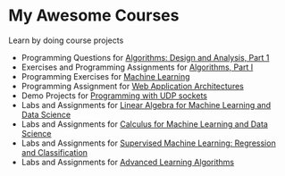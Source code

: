My Awesome Courses
==================

Learn by doing course projects

* Programming Questions for [Algorithms: Design and Analysis, Part 1](https://class.coursera.org/algo-005)
* Exercises and Programming Assignments for [Algorithms, Part I](https://class.coursera.org/algs4partI-004)
* Programming Exercises for [Machine Learning](https://class.coursera.org/ml-006)
* Programming Assignment for [Web Application Architectures](https://class.coursera.org/webapplications-002)
* Demo Projects for [Programming with UDP sockets](https://www.cs.rutgers.edu/~pxk/417/notes/sockets/udp.html)
* Labs and Assignments for [Linear Algebra for Machine Learning and Data Science](https://www.coursera.org/learn/machine-learning-linear-algebra)
* Labs and Assignments for [Calculus for Machine Learning and Data Science](https://www.coursera.org/learn/machine-learning-calculus)
* Labs and Assignments for [Supervised Machine Learning: Regression and Classification](https://www.coursera.org/learn/machine-learning)
* Labs and Assignments for [Advanced Learning Algorithms](https://www.coursera.org/learn/advanced-learning-algorithms)
